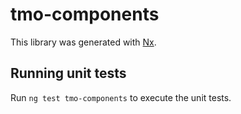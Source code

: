 # tmo-components

This library was generated with [Nx](https://nx.dev).

## Running unit tests

Run `ng test tmo-components` to execute the unit tests.
